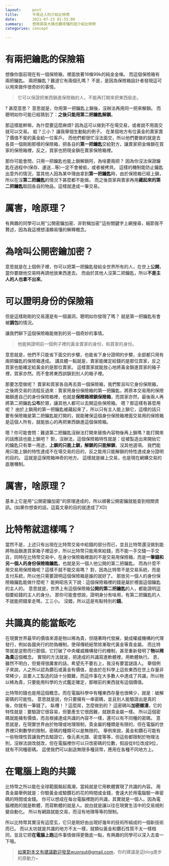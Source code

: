 ```yaml
---
layout:     post
title:      平易近人的介紹比特幣
date:       2021-07-23 01:55:00
summary:    想用買菜大媽也聽得懂的話介紹比特幣
categories: concept

---
```


# 有兩把鑰匙的保險箱
想像你面前現在有一個保險箱，裡面放著16條99k的純金金條。
而這個保險箱有兩把鑰匙。
兩把鑰匙？難道它有兩個孔嗎？
不是，是因為保險箱設計者發現這可以用來做件很奇妙的事情。
> 它可以保證把東西鎖進保險箱的人，不能再打開來把東西偷走。

?
甚麼意思？
意思就是，你用第一把鑰匙上鎖後，沒辦法再用同一把來解鎖。
而聰明如你可能已經猜到了：**之後只能用第二把鑰匙解鎖**。

那這樣能幹嘛，為什麼要這麼麻煩?
因為這可以做到不在場交易，或者說不用面交就可以交易。
蛤？三小？
讓我舉個生動點的例子。
在某個地方有位黃金的賣家賣了價值不斐的黃金給一位客戶。
而他們都很忙沒法面交，所以他們要做的就是去各買一個剛剛那樣的保險箱，把各自的**第一把鑰匙**交給對方，讓賣家把金條鎖在買家的保險箱裡，反之，買家也把現金鎖在賣家保險箱裡。

那你可能會問，只用一把鑰匙也能上鎖解鎖阿，為啥要兩把？
因為你沒法保證鑰匙在過程中(保存、運送...等)一定不會被偷，或者被拷貝。
這樣的機制能防止鑰匙出意外的情況，當其他人因為某中理由拿到**第一把鑰匙**時，由於保險箱已經上鎖，所以在沒**第二把鑰匙**的情況下甚麼都不能做。
而之後買家與賣家再用**藏起來的第二把鑰匙**取回各自的物品，這樣就達成一筆交易。

# 厲害，啥原理？
有興趣的同學可以用"公開密鑰加密、非對稱加密"這些關鍵字上網搜尋，細節我不贅述，因為我這裡想淺顯易懂的解釋概念。

# 為啥叫公開密鑰加密？
意思就是在上個例子裡，你可以把第一把鑰匙發給全世界所有的人，在世上**公開**，當你要跟他交易時再請他放東西進去。
而由於其他人沒第二把鑰匙，所以**不是主人的人也拿不出來**。

# 可以證明身份的保險箱
但是這樣剛剛的交易還是有一個漏洞，聰明如你發現了嗎？
就是第一把鑰匙有會被**調包**的情況。

讓我們聊下這個保險箱能做到的另一個奇妙的事情。
> 他能夠證明前一個例子裡的黃金賣家的身份，和買家的身份。

意思就是，他們不只能省下面交的步驟，也能省下身分證明的步驟，全部都只用有兩把鑰匙的保險箱達成。
講具體一點就是，賣家能確定給錢的是那位買家，反之買家也能確定給黃金的是那位賣家。
這樣賣家就能放心地將黃金鎖進買家的箱子裡，買家亦然。而不會將東西誤鎖到別人的箱子裡。

那要怎麼做呢？
賣家和買家各自再去買一個保險箱，我們暫且叫它身份保險箱，之後將交易的流程反過來：賣家用身份保險箱的第一把鑰匙，將原本交易用的保險箱鎖進自己的身份保險箱裡，也就是**保險箱裡鎖保險箱**，而買家亦然，最後兩人再將第二把鑰匙**公布**於眾，讓其他人都可以去開這些保險箱。
嗯？那這樣有甚麼用呢？
由於上鎖用的第一把鑰匙被藏起來了，所以只有主人能上鎖它，這樣的話只要有保險箱是第二把鑰匙能打開的，就能確保這個身份保險箱裡面交易用的保險箱是這個人所有，就能放心的再把東西鎖進這個保險箱。

嗯？你可能會問：難道第二把鑰匙沒辦法打開來替換內容物後再上鎖嗎？能打開來的話應該也能上鎖吧？
對，沒辦法，這個保險箱特性就是：從被製造出來開始它的鑰匙只有單一用途，**上鎖的只能上鎖，解鎖的只能解鎖**，沒其他選項。
我們能用只能上鎖的特性達成不在場交易的目的，反之能用只能解鎖的特性達成身分證明的目的。
這就是這保險箱神奇的地方。
這樣就是線上交易，也是現在網購交易的底層機制。

# 厲害，啥原理？
基本上它是用"公開密鑰加密"的原理達成的，所以順著公開密鑰就能查到相關資訊。(如果你想查的話，這篇文章的目的就達成了XD)

# 比特幣就這樣嗎？
當然不是，上述只有出現在比特幣交易中給錢的部分而已，並且比特幣還沒做到能將物品鎖進買家箱子裡這步，所以比特幣只能用來給錢，而不能一手交錢一手交貨，同時在比特幣交易中，在身分保險箱裡面的不是交易用保險箱，而是**一筆錢和另一個人的身份保險箱鑰匙**，也就是另一個人他公開的第二把鑰匙。
而為什麼不用交易用保險箱呢？這樣不就不能交易嗎？
對，因為比特幣不是交易系統，而是支付系統，所以他只需要證明這個保險箱是誰的就好了。
那放另一個人的身份保險箱鑰匙能做什麼呢？
能夠昭告天下說：這個保險箱裡的錢是屬於裡面這個鑰匙的主人的。
意思就是，世界上有這個保險箱**公開的第二把鑰匙**的人，都能證明這個要給錢的主人的身分。
那你可能會想說，證明身分有啥用，有第二把鑰匙的人不就能把錢拿走嗎，工三小。
沒錯，所以這是有點特別的**錢**。

# 共識真的能當飯吃
在現實世界最早的價值來源是物以稀為貴，但隨著時代發展，變成權威機構的代理發行，例如各國央行的防偽機制，使得傳統紙幣除漸取代黃金等貴金屬。
而比特幣就是逆勢而行那個，它打破了中央權威機構發行的機制，甚至重新發明了**物以稀為貴**這個概念。
實現的方法就是，把達成的共識寫進軟體裡，用軟體執行。
恩，雖然不明白，但覺得很厲害的話，希望先不要右上，我沒有要當謎語人。
舉個例子來說，人之所以認為鑽石或黃金有價值，是由於在科學上這些東西在世上存量非常稀少，且要人工製造的話十分艱難，而這件事在大多數人中達成了共識，所以物以稀為貴，只要能用科學的方式鑑定確定，那眼前的東西就有這個價值。

比特幣的錢也是用這個概念。而在電腦科學中有種東西存量也很稀少，就是：破解密碼的可能性。
意思就是說，你只要擁有一串密碼，並且別人能驗證出是真的後，你就有一筆錢了。
臥槽！？這麼屌，怎麼做到的？
這密碼叫**加密雜湊**，它的特性就是：要驗證它很容易，但要產生它很困難，就跟貴金屬一樣。
所以這個密碼就能擁有價值，而且根據達成共識的內容不一樣，還可以有不同種的密碼。
意思就是，在現實世界由於物理或地理限制，貴金屬的種類是有限的，但在電腦的世界裡只剩數學的限制，密碼的種類可以是無限的。
舉例來說，黃金和鑽石可能有一些物理性質讓我們去驗證它，像元素光譜、密度等等，但這些都限制於物理法則，沒辦法說改就改，但在電腦裡你可以只改密碼的位數，假設從8位改成9位，就有不同種密碼。
這使我們可以創造無限多種貨幣，應用在各種不同地方上。

# 在電腦上跑的共識
比特幣之所以能在全球範圍颳起風潮，當純就是它用軟體實現了共識的內容。
用貴金屬舉例就是：你驗黃金或驗鑽石的花的時間或金錢，會遠大於用電腦驗一串密碼的時間或金錢。
你可以想成在每台電腦裡跑的共識，其實就是一個人。因為電腦裡跑的就是軟體，而寫軟體的就是人。說白就是讓以往在現實生活中的交易規則變自動化。
所以有網路就能交易，而沒有地理等等的限制。

所以比特幣其實沒有這麼玄，它只是剛好由出現好幾年的技術所組成的一個新技術而已。
而以太坊就是共識的地方不太一樣，就類似黃金和鑽石性質不太一樣相同，並且它把**在電腦上跑**這件事情做得更徹底一點，有興趣的同學可以深入去查一下哦。

> 如果對本文有建議歡迎發至wuorsut@gmail.com，你的建議是這blog進步的原動力~
